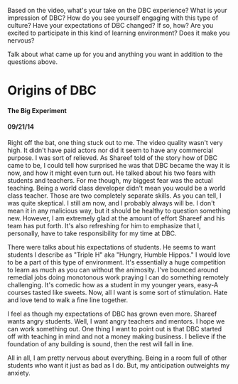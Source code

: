 <!-- This template is in markdown, not html, so
  it will not render beautifully when you copy and
  paste it into your github.io site, but it will at
  least be published. Next week you'll be creating a
  blog template using HTML and CSS and you'll be able
  to copy and paste the blog posts from week 1 in there
  to make them pretty next week.

  For now, please replace the title, subtitle (if desired),
  and date with the text you would like. Markdown is pretty
  simple, so you can just feel free to type. =) -->
Based on the video, what's your take on the DBC experience? What is your impression of DBC? How do you see yourself engaging with this type of culture? Have your expectations of DBC changed? If so, how? Are you excited to participate in this kind of learning environment? Does it make you nervous?

Talk about what came up for you and anything you want in addition to the questions above.

# Origins of DBC
#### The Big Experiment
#### 09/21/14

Right off the bat, one thing stuck out to me. The video quality wasn't very high. It didn't have paid actors nor did it seem to have any commercial purpose. I was sort of relieved. As Shareef told of the story how of DBC came to be, I could tell how surprised he was that DBC became the way it is now, and how it might even turn out. He talked about his two fears with students and teachers. For me though, my biggest fear was the actual teaching. Being a world class developer didn't mean you would be a world class teacher. Those are two completely separate skills. As you can tell, I was quite skeptical. I still am now, and I probably always will be. I don't mean it in any malicious way, but it should be healthy to question something new. However, I am extremely glad at the amount of effort Shareef and his team has put forth. It's also refreshing for him to emphasize that I, personally, have to take responsibility for my time at DBC.

There were talks about his expectations of students. He seems to want students I describe as "Triple H" aka "Hungry, Humble Hippos." I would love to be a part of this type of environment. It's essentially a huge competition to learn as much as you can without the animosity. I've bounced around remedial jobs doing monotonous work praying I can do something remotely challenging. It's comedic how as a student in my younger years, easy-A courses tasted like sweets. Now, all I want is some sort of stimulation. Hate and love tend to walk a fine line together. 

I feel as though my expectations of DBC has grown even more. Shareef wants angry students. Well, I want angry teachers and mentors. I hope we can work something out. One thing I want to point out is that DBC started off with teaching in mind and not a money making business. I believe if the foundation of any building is sound, then the rest will fall in line. 

All in all, I am pretty nervous about everything. Being in a room full of other students who want it just as bad as I do. But, my anticipation outweights my anxiety.  



